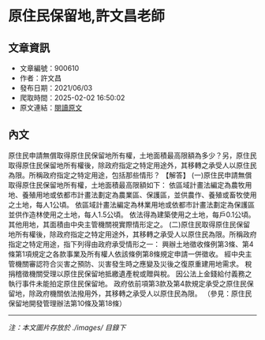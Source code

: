 # 原住民保留地,許文昌老師

## 文章資訊
- 文章編號：900610
- 作者：許文昌
- 發布日期：2021/06/03
- 爬取時間：2025-02-02 16:50:02
- 原文連結：[閱讀原文](https://real-estate.get.com.tw/Columns/detail.aspx?no=900610)

## 內文
原住民申請無償取得原住民保留地所有權，土地面積最高限額為多少？另，原住民取得原住民保留地所有權後，除政府指定之特定用途外，其移轉之承受人以原住民為限。所稱政府指定之特定用途，包括那些情形？
【解答】
(一)原住民申請無償取得原住民保留地所有權，土地面積最高限額如下：
依區域計畫法編定為農牧用地、養殖用地或依都市計畫法劃定為農業區、保護區，並供農作、養殖或畜牧使用之土地，每人1公頃。
依區域計畫法編定為林業用地或依都市計畫法劃定為保護區並供作造林使用之土地，每人1.5公頃。
依法得為建築使用之土地，每戶0.1公頃。
其他用地，其面積由中央主管機關視實際情形定之。
(二)原住民取得原住民保留地所有權後，除政府指定之特定用途外，其移轉之承受人以原住民為限。所稱政府指定之特定用途，指下列得由政府承受情形之一：
興辦土地徵收條例第3條、第4條第1項規定之各款事業及所有權人依該條例第8條規定申請一併徵收。
經中央主管機關審認符合災害之預防、災害發生時之應變及災後之復原重建用地需求。
稅捐稽徵機關受理以原住民保留地抵繳遺產稅或贈與稅。
因公法上金錢給付義務之執行事件未能拍定原住民保留地。
政府依前項第3款及第4款規定承受之原住民保留地，除政府機關依法撥用外，其移轉之承受人以原住民為限。
（參見：原住民保留地開發管理辦法第10條及第18條）

---
*注：本文圖片存放於 ./images/ 目錄下*
